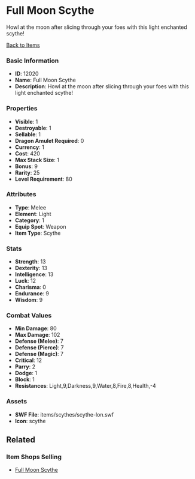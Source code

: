 # Full Moon Scythe

Howl at the moon after slicing through your foes with this light enchanted scythe!

[Back to Items](../items.md)

### Basic Information

- **ID**: 12020
- **Name**: Full Moon Scythe
- **Description**: Howl at the moon after slicing through your foes with this light enchanted scythe!

### Properties

- **Visible**: 1
- **Destroyable**: 1
- **Sellable**: 1
- **Dragon Amulet Required**: 0
- **Currency**: 1
- **Cost**: 420
- **Max Stack Size**: 1
- **Bonus**: 9
- **Rarity**: 25
- **Level Requirement**: 80

### Attributes

- **Type**: Melee
- **Element**: Light
- **Category**: 1
- **Equip Spot**: Weapon
- **Item Type**: Scythe

### Stats

- **Strength**: 13
- **Dexterity**: 13
- **Intelligence**: 13
- **Luck**: 12
- **Charisma**: 0
- **Endurance**: 9
- **Wisdom**: 9

### Combat Values

- **Min Damage**: 80
- **Max Damage**: 102
- **Defense (Melee)**: 7
- **Defense (Pierce)**: 7
- **Defense (Magic)**: 7
- **Critical**: 12
- **Parry**: 2
- **Dodge**: 1
- **Block**: 1
- **Resistances**: Light,9,Darkness,9,Water,8,Fire,8,Health,-4

### Assets

- **SWF File**: items/scythes/scythe-lon.swf
- **Icon**: scythe

## Related

### Item Shops Selling

- [Full Moon Scythe](../item-shops/406-full-moon-scythe.md)

